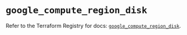 # `google_compute_region_disk`

Refer to the Terraform Registry for docs: [`google_compute_region_disk`](https://registry.terraform.io/providers/hashicorp/google/5.30.0/docs/resources/compute_region_disk).
